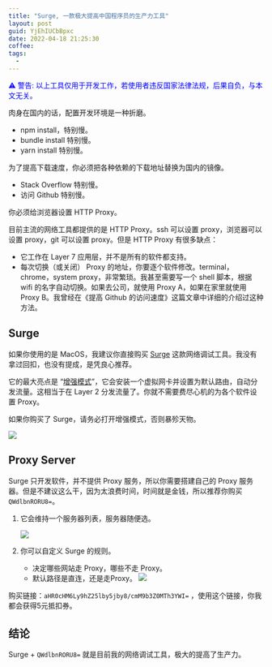 ```yaml
---
title: "Surge, 一款极大提高中国程序员的生产力工具"
layout: post
guid: YjEhIUCbBpxc
date: 2022-04-18 21:25:30
coffee:
tags:
  -
---
```


<span style="color:blue">⚠️ 警告: 以上工具仅用于开发工作，若使用者违反国家法律法规，后果自负，与本文无关。</span>

肉身在国内的话，配置开发环境是一种折磨。

- npm install，特别慢。
- bundle install 特别慢。
- yarn install 特别慢。

为了提高下载速度，你必须把各种依赖的下载地址替换为国内的镜像。

- Stack Overflow 特别慢。
- 访问 Github 特别慢。

你必须给浏览器设置 HTTP Proxy。

目前主流的网络工具都提供的是 HTTP Proxy。ssh 可以设置 proxy，浏览器可以设置 proxy，git 可以设置 proxy。但是 HTTP Proxy 有很多缺点：

- 它工作在 Layer 7 应用层，并不是所有的软件都支持。
- 每次切换（或关闭） Proxy 的地址，你要逐个软件修改。terminal，chrome，system proxy，非常繁琐。我甚至需要写一个 shell 脚本，根据 wifi 的名字自动切换。如果去公司，就使用 Proxy A，如果在家里就使用 Proxy B。我曾经在《提高 Github 的访问速度》这篇文章中详细的介绍过这种方法。

## Surge

如果你使用的是 MacOS，我建议你直接购买 [Surge](https://nssurge.com/buy_now) 这款网络调试工具。我没有拿过回扣，也没有提成，是凭良心推荐。

它的最大亮点是 “[增强模式](https://surge.mitsea.com/others/enhanced-mode)”，它会安装一个虚拟网卡并设置为默认路由，自动分发流量。这相当于在 Layer 2 分发流量了。你就不需要费尽心机的为各个软件设置 Proxy。

如果你购买了 Surge，请务必打开增强模式，否则暴殄天物。

![](https://mednoter.com/media/files/2022/2022-04-18-surge.jpg)

## Proxy Server

Surge 只开发软件，并不提供 Proxy 服务，所以你需要搭建自己的 Proxy 服务器。但是不建议这么干，因为太浪费时间，时间就是金钱，所以推荐你购买 `QWdlbnRORU8=`。

1. 它会维持一个服务器列表，服务器随便选。

    ![](https://mednoter.com/media/files/2022/2022-04-18-neo.jpg)

2. 你可以自定义 Surge 的规则。

    - 决定哪些网站走 Proxy，哪些不走 Proxy。
    - 默认路径是直连，还是走Proxy。
    ![](https://mednoter.com/media/files/2022/2022-04-18-config.jpg)
    
    
购买链接：`aHR0cHM6Ly9hZ25lby5jby8/cmM9b3Z0MTh3YWI=` ，使用这个链接，你我都会获得5元抵扣券。  

## 结论

Surge + `QWdlbnRORU8=` 就是目前我的网络调试工具，极大的提高了生产力。






